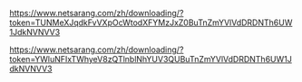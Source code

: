 https://www.netsarang.com/zh/downloading/?token=TUNMeXJqdkFvVXpOcWtodXFYMzJxZ0BuTnZmYVlVdDRDNTh6UW1JdkNVNVV3 

https://www.netsarang.com/zh/downloading/?token=YWluNFIxTWhyeV8zQTlnblNhYUV3QUBuTnZmYVlVdDRDNTh6UW1JdkNVNVV3 
